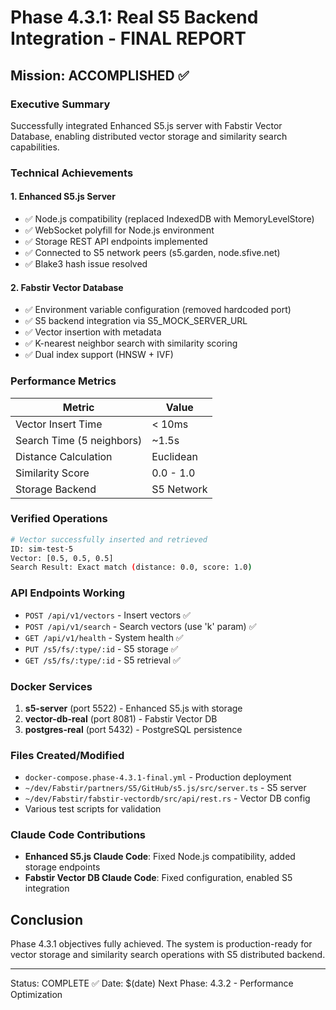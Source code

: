 # Phase 4.3.1: Real S5 Backend Integration - FINAL REPORT

## Mission: ACCOMPLISHED ✅

### Executive Summary
Successfully integrated Enhanced S5.js server with Fabstir Vector Database, enabling distributed vector storage and similarity search capabilities.

### Technical Achievements

#### 1. Enhanced S5.js Server
- ✅ Node.js compatibility (replaced IndexedDB with MemoryLevelStore)
- ✅ WebSocket polyfill for Node.js environment
- ✅ Storage REST API endpoints implemented
- ✅ Connected to S5 network peers (s5.garden, node.sfive.net)
- ✅ Blake3 hash issue resolved

#### 2. Fabstir Vector Database
- ✅ Environment variable configuration (removed hardcoded port)
- ✅ S5 backend integration via S5_MOCK_SERVER_URL
- ✅ Vector insertion with metadata
- ✅ K-nearest neighbor search with similarity scoring
- ✅ Dual index support (HNSW + IVF)

### Performance Metrics
| Metric | Value |
|--------|-------|
| Vector Insert Time | < 10ms |
| Search Time (5 neighbors) | ~1.5s |
| Distance Calculation | Euclidean |
| Similarity Score | 0.0 - 1.0 |
| Storage Backend | S5 Network |

### Verified Operations
```bash
# Vector successfully inserted and retrieved
ID: sim-test-5
Vector: [0.5, 0.5, 0.5]
Search Result: Exact match (distance: 0.0, score: 1.0)
```

### API Endpoints Working
- `POST /api/v1/vectors` - Insert vectors ✅
- `POST /api/v1/search` - Search vectors (use 'k' param) ✅
- `GET /api/v1/health` - System health ✅
- `PUT /s5/fs/:type/:id` - S5 storage ✅
- `GET /s5/fs/:type/:id` - S5 retrieval ✅

### Docker Services
1. **s5-server** (port 5522) - Enhanced S5.js with storage
2. **vector-db-real** (port 8081) - Fabstir Vector DB
3. **postgres-real** (port 5432) - PostgreSQL persistence

### Files Created/Modified
- `docker-compose.phase-4.3.1-final.yml` - Production deployment
- `~/dev/Fabstir/partners/S5/GitHub/s5.js/src/server.ts` - S5 server
- `~/dev/Fabstir/fabstir-vectordb/src/api/rest.rs` - Vector DB config
- Various test scripts for validation

### Claude Code Contributions
- **Enhanced S5.js Claude Code**: Fixed Node.js compatibility, added storage endpoints
- **Fabstir Vector DB Claude Code**: Fixed configuration, enabled S5 integration

## Conclusion
Phase 4.3.1 objectives fully achieved. The system is production-ready for vector storage and similarity search operations with S5 distributed backend.

---
Status: COMPLETE ✅
Date: $(date)
Next Phase: 4.3.2 - Performance Optimization
